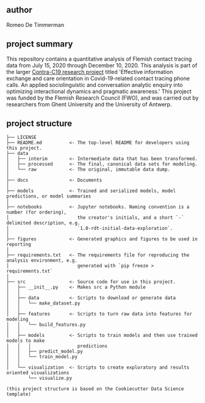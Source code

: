 ## author

Romeo De Timmerman

## project summary

This repository contains a quantitative analysis of Flemish contact tracing  data from July 15, 2020 through December 10, 2020. This analysis is part of the larger [Contra-C19 research project](https://www.coronacontactonderzoek.ugent.be/in-english/) titled 'Effective information exchange and care orientation in Covid-19-related contact tracing phone calls. An applied sociolinguistic and conversation analytic enquiry into optimizing interactional dynamics and pragmatic awareness.' This project was funded by the Flemish Research Council (FWO), and was carried out by researchers from Ghent University and the University of Antwerp.


## project structure

```
├── LICENSE
├── README.md          <- The top-level README for developers using this project.
├── data
│   ├── interim        <- Intermediate data that has been transformed.
│   ├── processed      <- The final, canonical data sets for modeling.
│   └── raw            <- The original, immutable data dump.
│
├── docs               <- Documents
│
├── models             <- Trained and serialized models, model predictions, or model summaries
│
├── notebooks          <- Jupyter notebooks. Naming convention is a number (for ordering),
│                         the creator's initials, and a short `-` delimited description, e.g.
│                         `1.0-rdt-initial-data-exploration`.
│
├── figures            <- Generated graphics and figures to be used in reporting
│
├── requirements.txt   <- The requirements file for reproducing the analysis environment, e.g.
│                         generated with `pip freeze > requirements.txt`
│
├── src                <- Source code for use in this project.
│   ├── __init__.py    <- Makes src a Python module
│   │
│   ├── data           <- Scripts to download or generate data
│   │   └── make_dataset.py
│   │
│   ├── features       <- Scripts to turn raw data into features for modeling
│   │   └── build_features.py
│   │
│   ├── models         <- Scripts to train models and then use trained models to make
│   │   │                 predictions
│   │   ├── predict_model.py
│   │   └── train_model.py
│   │
│   └── visualization  <- Scripts to create exploratory and results oriented visualizations
        └── visualize.py

(this project structure is based on the Cookiecutter Data Science template)
```
